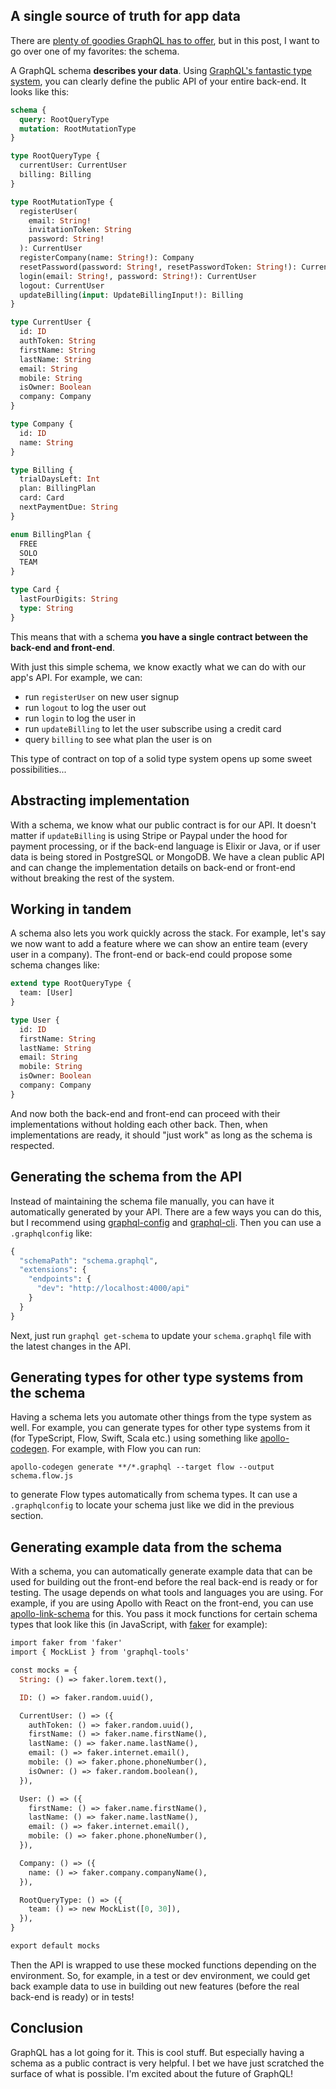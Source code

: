 ## A single source of truth for app data

There are [plenty of goodies GraphQL has to offer](http://graphql.org), but in this post, I want to go over one of my favorites: the schema.

A GraphQL schema **describes your data**. Using [GraphQL's fantastic type system](http://graphql.org/learn/schema/), you can clearly define the public API of your entire back-end. It looks like this:

```graphql
schema {
  query: RootQueryType
  mutation: RootMutationType
}

type RootQueryType {
  currentUser: CurrentUser
  billing: Billing
}

type RootMutationType {
  registerUser(
    email: String!
    invitationToken: String
    password: String!
  ): CurrentUser
  registerCompany(name: String!): Company
  resetPassword(password: String!, resetPasswordToken: String!): CurrentUser
  login(email: String!, password: String!): CurrentUser
  logout: CurrentUser
  updateBilling(input: UpdateBillingInput!): Billing
}

type CurrentUser {
  id: ID
  authToken: String
  firstName: String
  lastName: String
  email: String
  mobile: String
  isOwner: Boolean
  company: Company
}

type Company {
  id: ID
  name: String
}

type Billing {
  trialDaysLeft: Int
  plan: BillingPlan
  card: Card
  nextPaymentDue: String
}

enum BillingPlan {
  FREE
  SOLO
  TEAM
}

type Card {
  lastFourDigits: String
  type: String
}
```

This means that with a schema **you have a single contract between the back-end and front-end**.

With just this simple schema, we know exactly what we can do with our app's API. For example, we can:

* run `registerUser` on new user signup
* run `logout` to log the user out
* run `login` to log the user in
* run `updateBilling` to let the user subscribe using a credit card
* query `billing` to see what plan the user is on

This type of contract on top of a solid type system opens up some sweet possibilities...

## Abstracting implementation

With a schema, we know what our public contract is for our API. It doesn't matter if `updateBilling` is using Stripe or Paypal under the hood for payment processing, or if the back-end language is Elixir or Java, or if user data is being stored in PostgreSQL or MongoDB. We have a clean public API and can change the implementation details on back-end or front-end without breaking the rest of the system.

## Working in tandem

A schema also lets you work quickly across the stack. For example, let's say we now want to add a feature where we can show an entire team (every user in a company). The front-end or back-end could propose some schema changes like:

```graphql
extend type RootQueryType {
  team: [User]
}

type User {
  id: ID
  firstName: String
  lastName: String
  email: String
  mobile: String
  isOwner: Boolean
  company: Company
}
```

And now both the back-end and front-end can proceed with their implementations without holding each other back. Then, when implementations are ready, it should "just work" as long as the schema is respected.

## Generating the schema from the API

Instead of maintaining the schema file manually, you can have it automatically generated by your API. There are a few ways you can do this, but I recommend using [graphql-config](https://github.com/graphcool/graphql-config) and [graphql-cli](https://github.com/graphcool/graphql-cli). Then you can use a `.graphqlconfig` like:

```graphql
{
  "schemaPath": "schema.graphql",
  "extensions": {
    "endpoints": {
      "dev": "http://localhost:4000/api"
    }
  }
}
```

Next, just run `graphql get-schema` to update your `schema.graphql` file with the latest changes in the API.

## Generating types for other type systems from the schema

Having a schema lets you automate other things from the type system as well. For example, you can generate types for other type systems from it (for TypeScript, Flow, Swift, Scala etc.) using something like [apollo-codegen](https://github.com/apollographql/apollo-codegen). For example, with Flow you can run:

`apollo-codegen generate **/*.graphql --target flow --output schema.flow.js`

to generate Flow types automatically from schema types. It can use a `.graphqlconfig` to locate your schema just like we did in the previous section.

## Generating example data from the schema

With a schema, you can automatically generate example data that can be used for building out the front-end before the real back-end is ready or for testing. The usage depends on what tools and languages you are using. For example, if you are using Apollo with React on the front-end, you can use [apollo-link-schema](https://www.npmjs.com/package/apollo-link-schema) for this. You pass it mock functions for certain schema types that look like this (in JavaScript, with [faker](https://www.npmjs.com/package/faker) for example):

```graphql
import faker from 'faker'
import { MockList } from 'graphql-tools'

const mocks = {
  String: () => faker.lorem.text(),

  ID: () => faker.random.uuid(),

  CurrentUser: () => ({
    authToken: () => faker.random.uuid(),
    firstName: () => faker.name.firstName(),
    lastName: () => faker.name.lastName(),
    email: () => faker.internet.email(),
    mobile: () => faker.phone.phoneNumber(),
    isOwner: () => faker.random.boolean(),
  }),

  User: () => ({
    firstName: () => faker.name.firstName(),
    lastName: () => faker.name.lastName(),
    email: () => faker.internet.email(),
    mobile: () => faker.phone.phoneNumber(),
  }),

  Company: () => ({
    name: () => faker.company.companyName(),
  }),

  RootQueryType: () => ({
    team: () => new MockList([0, 30]),
  }),
}

export default mocks
```

Then the API is wrapped to use these mocked functions depending on the environment. So, for example, in a test or dev environment, we could get back example data to use in building out new features (before the real back-end is ready) or in tests!

## Conclusion

GraphQL has a lot going for it. This is cool stuff. But especially having a schema as a public contract is very helpful. I bet we have just scratched the surface of what is possible. I'm excited about the future of GraphQL!
